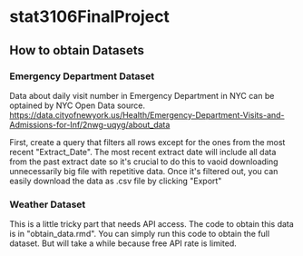 # stat3106FinalProject

## How to obtain Datasets

### Emergency Department Dataset

Data about daily visit number in Emergency Department in NYC can be optained by NYC Open Data source. https://data.cityofnewyork.us/Health/Emergency-Department-Visits-and-Admissions-for-Inf/2nwg-uqyg/about_data

First, create a query that filters all rows except for the ones from the most recent "Extract_Date". The most recent extract date will include all data from the past extract date so it's crucial to do this to vaoid downloading unnecessarily big file with repetitive data.
Once it's filtered out, you can easily download the data as .csv file by clicking "Export"

### Weather Dataset

This is a little tricky part that needs API access. The code to obtain this data is in "obtain_data.rmd". You can simply run this code to obtain the full dataset. But will take a while because free API rate is limited.
